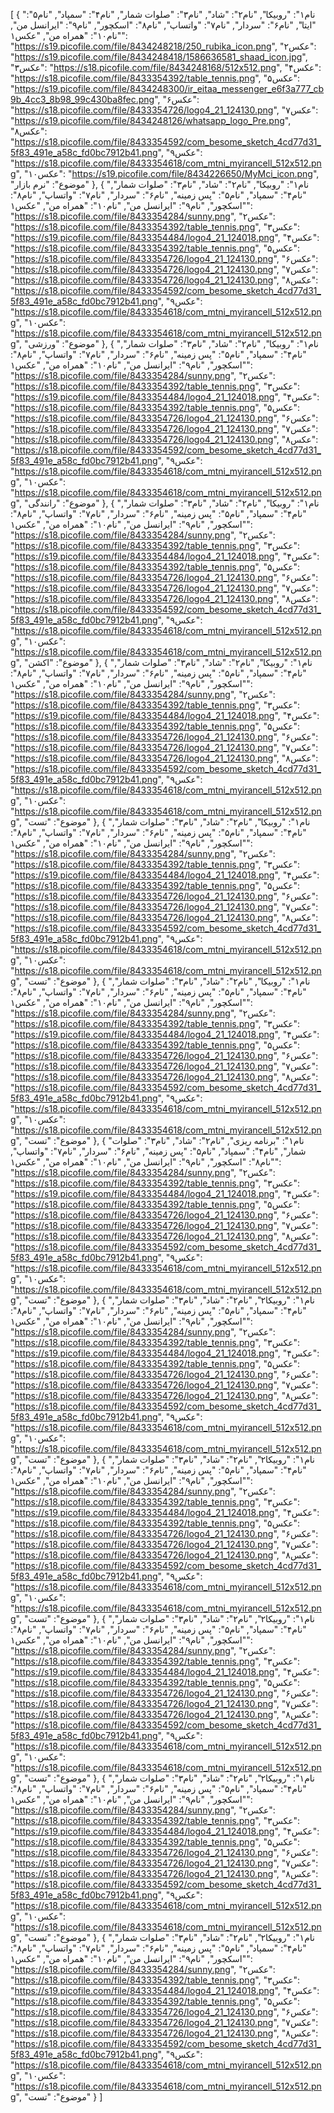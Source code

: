 [
  {
    "نام۱": "روبیکا",
    "نام۲": "شاد",
    "نام۳": "صلوات شمار",
    "نام۴": "سمپاد",
    "نام۵": "ایتا",
    "نام۶": "سردار",
    "نام۷": "واتساپ",
    "نام۸": "اسکچور",
    "نام۹": "ایرانسل من",
    "نام۱۰": "همراه من",
    "عکس۱": "https://s19.picofile.com/file/8434248218/250_rubika_icon.png",
    "عکس۲": "https://s19.picofile.com/file/8434248418/1586636581_shaad_icon.jpg",
    "عکس۳": "https://s18.picofile.com/file/8434248168/512x512.png",
    "عکس۴": "https://s18.picofile.com/file/8433354392/table_tennis.png",
    "عکس۵": "https://s19.picofile.com/file/8434248300/ir_eitaa_messenger_e6f3a777_cb9b_4cc3_8b98_99c430ba8fec.png",
    "عکس۶": "https://s18.picofile.com/file/8433354726/logo4_21_124130.png",
    "عکس۷": "https://s19.picofile.com/file/8434248126/whatsapp_logo_Pre.png",
    "عکس۸": "https://s18.picofile.com/file/8433354592/com_besome_sketch_4cd77d31_5f83_491e_a58c_fd0bc7912b41.png",
    "عکس۹": "https://s18.picofile.com/file/8433354618/com_mtni_myirancell_512x512.png",
    "عکس۱۰": "https://s19.picofile.com/file/8434226650/MyMci_icon.png",
    "موضوع": "نرم بازار"
  },
  {
    "نام۱": "روبیکا",
    "نام۲": "شاد",
    "نام۳": "صلوات شمار",
    "نام۴": "سمپاد",
    "نام۵": "پس زمینه",
    "نام۶": "سردار",
    "نام۷": "واتساپ",
    "نام۸": "اسکچور",
    "نام۹": "ایرانسل من",
    "نام۱۰": "همراه من",
    "عکس۱": "https://s18.picofile.com/file/8433354284/sunny.png",
    "عکس۲": "https://s18.picofile.com/file/8433354392/table_tennis.png",
    "عکس۳": "https://s19.picofile.com/file/8433354484/logo4_21_124018.png",
    "عکس۴": "https://s18.picofile.com/file/8433354392/table_tennis.png",
    "عکس۵": "https://s18.picofile.com/file/8433354726/logo4_21_124130.png",
    "عکس۶": "https://s18.picofile.com/file/8433354726/logo4_21_124130.png",
    "عکس۷": "https://s18.picofile.com/file/8433354726/logo4_21_124130.png",
    "عکس۸": "https://s18.picofile.com/file/8433354592/com_besome_sketch_4cd77d31_5f83_491e_a58c_fd0bc7912b41.png",
    "عکس۹": "https://s18.picofile.com/file/8433354618/com_mtni_myirancell_512x512.png",
    "عکس۱۰": "https://s18.picofile.com/file/8433354618/com_mtni_myirancell_512x512.png",
    "موضوع": "ورزشی"
  },
  {
    "نام۱": "روبیکا",
    "نام۲": "شاد",
    "نام۳": "صلوات شمار",
    "نام۴": "سمپاد",
    "نام۵": "پس زمینه",
    "نام۶": "سردار",
    "نام۷": "واتساپ",
    "نام۸": "اسکچور",
    "نام۹": "ایرانسل من",
    "نام۱۰": "همراه من",
    "عکس۱": "https://s18.picofile.com/file/8433354284/sunny.png",
    "عکس۲": "https://s18.picofile.com/file/8433354392/table_tennis.png",
    "عکس۳": "https://s19.picofile.com/file/8433354484/logo4_21_124018.png",
    "عکس۴": "https://s18.picofile.com/file/8433354392/table_tennis.png",
    "عکس۵": "https://s18.picofile.com/file/8433354726/logo4_21_124130.png",
    "عکس۶": "https://s18.picofile.com/file/8433354726/logo4_21_124130.png",
    "عکس۷": "https://s18.picofile.com/file/8433354726/logo4_21_124130.png",
    "عکس۸": "https://s18.picofile.com/file/8433354592/com_besome_sketch_4cd77d31_5f83_491e_a58c_fd0bc7912b41.png",
    "عکس۹": "https://s18.picofile.com/file/8433354618/com_mtni_myirancell_512x512.png",
    "عکس۱۰": "https://s18.picofile.com/file/8433354618/com_mtni_myirancell_512x512.png",
    "موضوع": "رانندگی"
  },
  {
    "نام۱": "روبیکا",
    "نام۲": "شاد",
    "نام۳": "صلوات شمار",
    "نام۴": "سمپاد",
    "نام۵": "پس زمینه",
    "نام۶": "سردار",
    "نام۷": "واتساپ",
    "نام۸": "اسکچور",
    "نام۹": "ایرانسل من",
    "نام۱۰": "همراه من",
    "عکس۱": "https://s18.picofile.com/file/8433354284/sunny.png",
    "عکس۲": "https://s18.picofile.com/file/8433354392/table_tennis.png",
    "عکس۳": "https://s19.picofile.com/file/8433354484/logo4_21_124018.png",
    "عکس۴": "https://s18.picofile.com/file/8433354392/table_tennis.png",
    "عکس۵": "https://s18.picofile.com/file/8433354726/logo4_21_124130.png",
    "عکس۶": "https://s18.picofile.com/file/8433354726/logo4_21_124130.png",
    "عکس۷": "https://s18.picofile.com/file/8433354726/logo4_21_124130.png",
    "عکس۸": "https://s18.picofile.com/file/8433354592/com_besome_sketch_4cd77d31_5f83_491e_a58c_fd0bc7912b41.png",
    "عکس۹": "https://s18.picofile.com/file/8433354618/com_mtni_myirancell_512x512.png",
    "عکس۱۰": "https://s18.picofile.com/file/8433354618/com_mtni_myirancell_512x512.png",
    "موضوع": "اکشن"
  },
  {
    "نام۱": "روبیکا",
    "نام۲": "شاد",
    "نام۳": "صلوات شمار",
    "نام۴": "سمپاد",
    "نام۵": "پس زمینه",
    "نام۶": "سردار",
    "نام۷": "واتساپ",
    "نام۸": "اسکچور",
    "نام۹": "ایرانسل من",
    "نام۱۰": "همراه من",
    "عکس۱": "https://s18.picofile.com/file/8433354284/sunny.png",
    "عکس۲": "https://s18.picofile.com/file/8433354392/table_tennis.png",
    "عکس۳": "https://s19.picofile.com/file/8433354484/logo4_21_124018.png",
    "عکس۴": "https://s18.picofile.com/file/8433354392/table_tennis.png",
    "عکس۵": "https://s18.picofile.com/file/8433354726/logo4_21_124130.png",
    "عکس۶": "https://s18.picofile.com/file/8433354726/logo4_21_124130.png",
    "عکس۷": "https://s18.picofile.com/file/8433354726/logo4_21_124130.png",
    "عکس۸": "https://s18.picofile.com/file/8433354592/com_besome_sketch_4cd77d31_5f83_491e_a58c_fd0bc7912b41.png",
    "عکس۹": "https://s18.picofile.com/file/8433354618/com_mtni_myirancell_512x512.png",
    "عکس۱۰": "https://s18.picofile.com/file/8433354618/com_mtni_myirancell_512x512.png",
    "موضوع": "تست"
  },
  {
    "نام۱": "روبیکا",
    "نام۲": "شاد",
    "نام۳": "صلوات شمار",
    "نام۴": "سمپاد",
    "نام۵": "پس زمینه",
    "نام۶": "سردار",
    "نام۷": "واتساپ",
    "نام۸": "اسکچور",
    "نام۹": "ایرانسل من",
    "نام۱۰": "همراه من",
    "عکس۱": "https://s18.picofile.com/file/8433354284/sunny.png",
    "عکس۲": "https://s18.picofile.com/file/8433354392/table_tennis.png",
    "عکس۳": "https://s19.picofile.com/file/8433354484/logo4_21_124018.png",
    "عکس۴": "https://s18.picofile.com/file/8433354392/table_tennis.png",
    "عکس۵": "https://s18.picofile.com/file/8433354726/logo4_21_124130.png",
    "عکس۶": "https://s18.picofile.com/file/8433354726/logo4_21_124130.png",
    "عکس۷": "https://s18.picofile.com/file/8433354726/logo4_21_124130.png",
    "عکس۸": "https://s18.picofile.com/file/8433354592/com_besome_sketch_4cd77d31_5f83_491e_a58c_fd0bc7912b41.png",
    "عکس۹": "https://s18.picofile.com/file/8433354618/com_mtni_myirancell_512x512.png",
    "عکس۱۰": "https://s18.picofile.com/file/8433354618/com_mtni_myirancell_512x512.png",
    "موضوع": "تست"
  },
  {
    "نام۱": "روبیکا",
    "نام۲": "شاد",
    "نام۳": "صلوات شمار",
    "نام۴": "سمپاد",
    "نام۵": "پس زمینه",
    "نام۶": "سردار",
    "نام۷": "واتساپ",
    "نام۸": "اسکچور",
    "نام۹": "ایرانسل من",
    "نام۱۰": "همراه من",
    "عکس۱": "https://s18.picofile.com/file/8433354284/sunny.png",
    "عکس۲": "https://s18.picofile.com/file/8433354392/table_tennis.png",
    "عکس۳": "https://s19.picofile.com/file/8433354484/logo4_21_124018.png",
    "عکس۴": "https://s18.picofile.com/file/8433354392/table_tennis.png",
    "عکس۵": "https://s18.picofile.com/file/8433354726/logo4_21_124130.png",
    "عکس۶": "https://s18.picofile.com/file/8433354726/logo4_21_124130.png",
    "عکس۷": "https://s18.picofile.com/file/8433354726/logo4_21_124130.png",
    "عکس۸": "https://s18.picofile.com/file/8433354592/com_besome_sketch_4cd77d31_5f83_491e_a58c_fd0bc7912b41.png",
    "عکس۹": "https://s18.picofile.com/file/8433354618/com_mtni_myirancell_512x512.png",
    "عکس۱۰": "https://s18.picofile.com/file/8433354618/com_mtni_myirancell_512x512.png",
    "موضوع": "تست"
  },
  {
    "نام۱": "برنامه ریزی",
    "نام۲": "شاد",
    "نام۳": "صلوات شمار",
    "نام۴": "سمپاد",
    "نام۵": "پس زمینه",
    "نام۶": "سردار",
    "نام۷": "واتساپ",
    "نام۸": "اسکچور",
    "نام۹": "ایرانسل من",
    "نام۱۰": "همراه من",
    "عکس۱": "https://s18.picofile.com/file/8433354284/sunny.png",
    "عکس۲": "https://s18.picofile.com/file/8433354392/table_tennis.png",
    "عکس۳": "https://s19.picofile.com/file/8433354484/logo4_21_124018.png",
    "عکس۴": "https://s18.picofile.com/file/8433354392/table_tennis.png",
    "عکس۵": "https://s18.picofile.com/file/8433354726/logo4_21_124130.png",
    "عکس۶": "https://s18.picofile.com/file/8433354726/logo4_21_124130.png",
    "عکس۷": "https://s18.picofile.com/file/8433354726/logo4_21_124130.png",
    "عکس۸": "https://s18.picofile.com/file/8433354592/com_besome_sketch_4cd77d31_5f83_491e_a58c_fd0bc7912b41.png",
    "عکس۹": "https://s18.picofile.com/file/8433354618/com_mtni_myirancell_512x512.png",
    "عکس۱۰": "https://s18.picofile.com/file/8433354618/com_mtni_myirancell_512x512.png",
    "موضوع": "تست"
  },
  {
    "نام۱": "روبیکا۲",
    "نام۲": "شاد",
    "نام۳": "صلوات شمار",
    "نام۴": "سمپاد",
    "نام۵": "پس زمینه",
    "نام۶": "سردار",
    "نام۷": "واتساپ",
    "نام۸": "اسکچور",
    "نام۹": "ایرانسل من",
    "نام۱۰": "همراه من",
    "عکس۱": "https://s18.picofile.com/file/8433354284/sunny.png",
    "عکس۲": "https://s18.picofile.com/file/8433354392/table_tennis.png",
    "عکس۳": "https://s19.picofile.com/file/8433354484/logo4_21_124018.png",
    "عکس۴": "https://s18.picofile.com/file/8433354392/table_tennis.png",
    "عکس۵": "https://s18.picofile.com/file/8433354726/logo4_21_124130.png",
    "عکس۶": "https://s18.picofile.com/file/8433354726/logo4_21_124130.png",
    "عکس۷": "https://s18.picofile.com/file/8433354726/logo4_21_124130.png",
    "عکس۸": "https://s18.picofile.com/file/8433354592/com_besome_sketch_4cd77d31_5f83_491e_a58c_fd0bc7912b41.png",
    "عکس۹": "https://s18.picofile.com/file/8433354618/com_mtni_myirancell_512x512.png",
    "عکس۱۰": "https://s18.picofile.com/file/8433354618/com_mtni_myirancell_512x512.png",
    "موضوع": "تست"
  },
  {
    "نام۱": "روبیکا۲",
    "نام۲": "شاد",
    "نام۳": "صلوات شمار",
    "نام۴": "سمپاد",
    "نام۵": "پس زمینه",
    "نام۶": "سردار",
    "نام۷": "واتساپ",
    "نام۸": "اسکچور",
    "نام۹": "ایرانسل من",
    "نام۱۰": "همراه من",
    "عکس۱": "https://s18.picofile.com/file/8433354284/sunny.png",
    "عکس۲": "https://s18.picofile.com/file/8433354392/table_tennis.png",
    "عکس۳": "https://s19.picofile.com/file/8433354484/logo4_21_124018.png",
    "عکس۴": "https://s18.picofile.com/file/8433354392/table_tennis.png",
    "عکس۵": "https://s18.picofile.com/file/8433354726/logo4_21_124130.png",
    "عکس۶": "https://s18.picofile.com/file/8433354726/logo4_21_124130.png",
    "عکس۷": "https://s18.picofile.com/file/8433354726/logo4_21_124130.png",
    "عکس۸": "https://s18.picofile.com/file/8433354592/com_besome_sketch_4cd77d31_5f83_491e_a58c_fd0bc7912b41.png",
    "عکس۹": "https://s18.picofile.com/file/8433354618/com_mtni_myirancell_512x512.png",
    "عکس۱۰": "https://s18.picofile.com/file/8433354618/com_mtni_myirancell_512x512.png",
    "موضوع": "تست"
  },
  {
    "نام۱": "روبیکا۲",
    "نام۲": "شاد",
    "نام۳": "صلوات شمار",
    "نام۴": "سمپاد",
    "نام۵": "پس زمینه",
    "نام۶": "سردار",
    "نام۷": "واتساپ",
    "نام۸": "اسکچور",
    "نام۹": "ایرانسل من",
    "نام۱۰": "همراه من",
    "عکس۱": "https://s18.picofile.com/file/8433354284/sunny.png",
    "عکس۲": "https://s18.picofile.com/file/8433354392/table_tennis.png",
    "عکس۳": "https://s19.picofile.com/file/8433354484/logo4_21_124018.png",
    "عکس۴": "https://s18.picofile.com/file/8433354392/table_tennis.png",
    "عکس۵": "https://s18.picofile.com/file/8433354726/logo4_21_124130.png",
    "عکس۶": "https://s18.picofile.com/file/8433354726/logo4_21_124130.png",
    "عکس۷": "https://s18.picofile.com/file/8433354726/logo4_21_124130.png",
    "عکس۸": "https://s18.picofile.com/file/8433354592/com_besome_sketch_4cd77d31_5f83_491e_a58c_fd0bc7912b41.png",
    "عکس۹": "https://s18.picofile.com/file/8433354618/com_mtni_myirancell_512x512.png",
    "عکس۱۰": "https://s18.picofile.com/file/8433354618/com_mtni_myirancell_512x512.png",
    "موضوع": "تست"
  },
  {
    "نام۱": "روبیکا۲",
    "نام۲": "شاد",
    "نام۳": "صلوات شمار",
    "نام۴": "سمپاد",
    "نام۵": "پس زمینه",
    "نام۶": "سردار",
    "نام۷": "واتساپ",
    "نام۸": "اسکچور",
    "نام۹": "ایرانسل من",
    "نام۱۰": "همراه من",
    "عکس۱": "https://s18.picofile.com/file/8433354284/sunny.png",
    "عکس۲": "https://s18.picofile.com/file/8433354392/table_tennis.png",
    "عکس۳": "https://s19.picofile.com/file/8433354484/logo4_21_124018.png",
    "عکس۴": "https://s18.picofile.com/file/8433354392/table_tennis.png",
    "عکس۵": "https://s18.picofile.com/file/8433354726/logo4_21_124130.png",
    "عکس۶": "https://s18.picofile.com/file/8433354726/logo4_21_124130.png",
    "عکس۷": "https://s18.picofile.com/file/8433354726/logo4_21_124130.png",
    "عکس۸": "https://s18.picofile.com/file/8433354592/com_besome_sketch_4cd77d31_5f83_491e_a58c_fd0bc7912b41.png",
    "عکس۹": "https://s18.picofile.com/file/8433354618/com_mtni_myirancell_512x512.png",
    "عکس۱۰": "https://s18.picofile.com/file/8433354618/com_mtni_myirancell_512x512.png",
    "موضوع": "تست"
  },
  {
    "نام۱": "روبیکا۲",
    "نام۲": "شاد",
    "نام۳": "صلوات شمار",
    "نام۴": "سمپاد",
    "نام۵": "پس زمینه",
    "نام۶": "سردار",
    "نام۷": "واتساپ",
    "نام۸": "اسکچور",
    "نام۹": "ایرانسل من",
    "نام۱۰": "همراه من",
    "عکس۱": "https://s18.picofile.com/file/8433354284/sunny.png",
    "عکس۲": "https://s18.picofile.com/file/8433354392/table_tennis.png",
    "عکس۳": "https://s19.picofile.com/file/8433354484/logo4_21_124018.png",
    "عکس۴": "https://s18.picofile.com/file/8433354392/table_tennis.png",
    "عکس۵": "https://s18.picofile.com/file/8433354726/logo4_21_124130.png",
    "عکس۶": "https://s18.picofile.com/file/8433354726/logo4_21_124130.png",
    "عکس۷": "https://s18.picofile.com/file/8433354726/logo4_21_124130.png",
    "عکس۸": "https://s18.picofile.com/file/8433354592/com_besome_sketch_4cd77d31_5f83_491e_a58c_fd0bc7912b41.png",
    "عکس۹": "https://s18.picofile.com/file/8433354618/com_mtni_myirancell_512x512.png",
    "عکس۱۰": "https://s18.picofile.com/file/8433354618/com_mtni_myirancell_512x512.png",
    "موضوع": "تست"
  }
]
